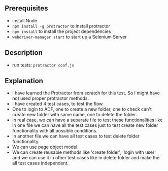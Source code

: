 ## Prerequisites
- install Node 
- `npm install -g protractor` to install protractor
- `npm install` to install the project dependencies
- `webdriver-manager start` to start up a Selenium Server

## Description
- run tests: `protractor conf.js`

## Explanation
- I have learned the Protractor from scratch for this test. So I might have not used proper protractor methods. 
- I have created 4 test cases, to test the flow.
- One to login to ADF, one to create a new folder, one to check can't create new folder with same name, one to delete the folder.
- In real case, we can have a separate file to test these functionalities like in one file we can have all the test cases just to test create new folder functionality with all possible conditions.
- In another file we can have all test cases to test delete folder functionality.
- We can use page object model.
- We can create reusable methods like 'create folder', 'login with user' and we can use it in other test cases like in delete folder and make the all test cases independent. 
